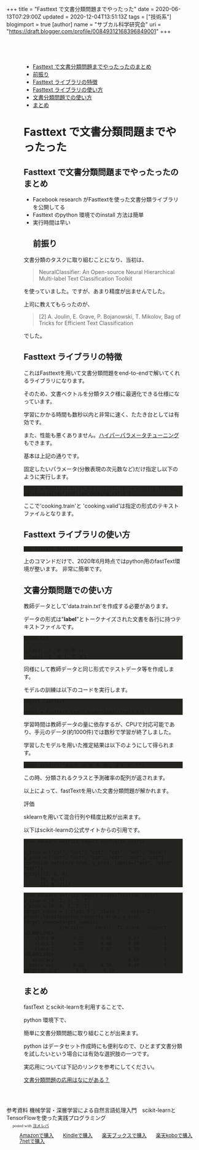 +++
title = "Fasttext で文書分類問題までやったった"
date = 2020-06-13T07:29:00Z
updated = 2020-12-04T13:51:13Z
tags = ["技術系"]
blogimport = true 
[author]
	name = "サブカル科学研究会"
	uri = "https://draft.blogger.com/profile/00849312168396849001"
+++

<head>      <meta charset="utf-8">      <meta name="viewport" content="width=device-width, initial-scale=1, shrink-to-fit=no">      <link rel="stylesheet" href="https://cdnjs.cloudflare.com/ajax/libs/highlight.js/9.15.6/styles/monokai-sublime.min.css" integrity="sha256-kTdkFYZP3TqSvlJAUiZ6/s5L2xu4xsdU9eYMWsKOk74=" crossorigin="anonymous">			<link rel="stylesheet" href="https://cdnjs.cloudflare.com/ajax/libs/github-markdown-css/3.0.1/github-markdown.min.css" integrity="sha256-HbgiGHMLxHZ3kkAiixyvnaaZFNjNWLYKD/QG6PWaQPc=" crossorigin="anonymous">			<link rel="stylesheet" href="/css/guest.bundle.css?v=0.13.0"><style type="text/css">      .markdown-body { 			  box-sizing: border-box; 			  min-width: 200px; 			  max-width: 980px; 			  margin: 0 auto; 			  padding: 45px; 			} 			.markdown-body pre { 			  background: #23241f; 			} 			.markdown-body strong, 			.markdown-body h1, 			.markdown-body h2, 			.markdown-body h3, 			.markdown-body h4, 			.markdown-body h5 { 			  font-weight: 700; 			} 			@media (max-width: 767px) { 			  .markdown-body { 			    padding: 15px; 			  } 			}</style><script src="https://code.jquery.com/jquery-3.4.1.min.js" integrity="sha256-CSXorXvZcTkaix6Yvo6HppcZGetbYMGWSFlBw8HfCJo=" crossorigin="anonymous"></script><title>Fasttext で文書分類問題までやったった</title></head><body><div class="markdown-body"><ul><li><a href='#Fasttext_で文書分類問題までやったったのまとめ'>Fasttext で文書分類問題までやったったのまとめ</a></li><li><a href='#前振り'>前振り</a></li><li><a href='#Fasttext_ライブラリの特徴'>Fasttext ライブラリの特徴</a></li><li><a href='#Fasttext_ライブラリの使い方'>Fasttext ライブラリの使い方</a></li><li><a href='#文書分類問題での使い方'>文書分類問題での使い方</a></li><li><a href='#まとめ'>まとめ</a></li></ul> <h1 id="Fasttext_で文書分類問題までやったった" onmouseover="this.querySelector('a .fa-link').style.display='inline-block'" onmouseout="this.querySelector('a .fa-link').style.display='none'">Fasttext で文書分類問題までやったった<a href="#Fasttext_で文書分類問題までやったった" title="Fasttext_で文書分類問題までやったった"><i class="fas fa-link ml-1" style="display:none;"></i></a></h1><h2 id="Fasttext_で文書分類問題までやったったのまとめ" onmouseover="this.querySelector('a .fa-link').style.display='inline-block'" onmouseout="this.querySelector('a .fa-link').style.display='none'">Fasttext で文書分類問題までやったったのまとめ<a href="#Fasttext_で文書分類問題までやったったのまとめ" title="Fasttext_で文書分類問題までやったったのまとめ"><i class="fas fa-link ml-1" style="display:none;"></i></a></h2><ul><li>Facebook research がFasttextを使った文書分類ライブラリを公開してる</li><li>Fasttext のpython 環境でのinstall 方法は簡単</li><li>実行時間は早い<h2 id="前振り" onmouseover="this.querySelector('a .fa-link').style.display='inline-block'" onmouseout="this.querySelector('a .fa-link').style.display='none'">前振り<a href="#前振り" title="前振り"><i class="fas fa-link ml-1" style="display:none;"></i></a></h2></li></ul><p>文書分類のタスクに取り組むことになり、当初は、</p><blockquote><p>NeuralClassifier: An Open-source Neural Hierarchical Multi-label Text Classification Toolkit </p></blockquote><p>を使っていました。ですが、あまり精度が出ませんでした。</p><p>上司に教えてもらったのが、</p><blockquote><p>[2] A. Joulin, E. Grave, P. Bojanowski, T. Mikolov, Bag of Tricks for Efficient Text Classification </p></blockquote><p>でした。</p><h2 id="Fasttext_ライブラリの特徴" onmouseover="this.querySelector('a .fa-link').style.display='inline-block'" onmouseout="this.querySelector('a .fa-link').style.display='none'">Fasttext ライブラリの特徴<a href="#Fasttext_ライブラリの特徴" title="Fasttext_ライブラリの特徴"><i class="fas fa-link ml-1" style="display:none;"></i></a></h2><p>これはFasttextを用いて文書分類問題をend-to-endで解いてくれるライブラリになります。</p><p>そのため、文書ベクトルを分類タスク様に最適化できる仕様になっています。</p><p>学習にかかる時間も数秒以内と非常に速く、たたき台としては有効です。</p><p>また、性能も悪くありません。<a href="https://fasttext.cc/docs/en/autotune.html">ハイパーパラメータチューニング</a>もできます。</p><p>基本は上記の通りです。</p><p>固定したいパラメータ(分散表現の次元数など)だけ指定し以下のように実行します。</p><pre><code class="language-python">model = fasttext.train_supervised(input=&#39;cooking.train&#39;, autotuneValidationFile=&#39;cooking.valid&#39;)</code></pre><p>ここで&#39;cooking.train&#39;と &#39;cooking.valid&#39;は指定の形式のテキストファイルとなります。</p><h2 id="Fasttext_ライブラリの使い方" onmouseover="this.querySelector('a .fa-link').style.display='inline-block'" onmouseout="this.querySelector('a .fa-link').style.display='none'">Fasttext ライブラリの使い方<a href="#Fasttext_ライブラリの使い方" title="Fasttext_ライブラリの使い方"><i class="fas fa-link ml-1" style="display:none;"></i></a></h2><pre><code>pip install fasttext</code></pre><p>上のコマンドだけで、2020年6月時点ではpython用のfastText環境が整います。 非常に簡単です。</p><h2 id="文書分類問題での使い方" onmouseover="this.querySelector('a .fa-link').style.display='inline-block'" onmouseout="this.querySelector('a .fa-link').style.display='none'">文書分類問題での使い方<a href="#文書分類問題での使い方" title="文書分類問題での使い方"><i class="fas fa-link ml-1" style="display:none;"></i></a></h2><p>教師データとして&#39;data.train.txt&#39;を作成する必要があります。</p><p>データの形式は&quot;<strong>label</strong>&quot;とトークナイズされた文書を各行に持つテキストファイルです。</p><pre><code>train.txt <br /><br />__label__1  愛 が 重 い<br />__label__2  愛 し て ます</code></pre><p>同様にして教師データと同じ形式でテストデータ等を作成します。</p><p>モデルの訓練は以下のコードを実行します。</p><pre><code>import fasttext<br /><br />model = fasttext.train_supervised(&#39;train.txt&#39;)</code></pre><p>学習時間は教師データの量に依存するが、CPUで対応可能であり、手元のデータ(約1000件)では数秒で学習が終了しました。</p><p>学習したモデルを用いた推定結果は以下のようにして得られます。</p><pre><code>model.predict(&quot;あなた は 愛 を 信じ ます か ？&quot;)</code></pre><p>この時、分類されるクラスと予測確率の配列が返されます。</p><p>以上によって、fastTextを用いた文書分類問題が解かれます。</p><p>評価</p><p>sklearnを用いて混合行列や精度比較が出来ます。</p><p>以下はscikit-learnの公式サイトからの引用です。</p><pre><code>from sklearn.metrics import confusion_matrix<br /><br />y_true = [&quot;cat&quot;, &quot;ant&quot;, &quot;cat&quot;, &quot;cat&quot;, &quot;ant&quot;, &quot;bird&quot;]<br />y_pred = [&quot;ant&quot;, &quot;ant&quot;, &quot;cat&quot;, &quot;cat&quot;, &quot;ant&quot;, &quot;cat&quot;]<br />confusion_matrix(y_true, y_pred, labels=[&quot;ant&quot;, &quot;bird&quot;, &quot;cat&quot;])<br />array([[2, 0, 0],<br />      [0, 0, 1],<br />      [1, 0, 2]])</code></pre><pre><code class="language-python">from sklearn.metrics import classification_report<br />y_true = [0, 1, 2, 2, 2]<br />y_pred = [0, 0, 2, 2, 1]<br />target_names = [&#39;class 0&#39;, &#39;class 1&#39;, &#39;class 2&#39;]<br />print(classification_report(y_true, y_pred, target_names=target_names))<br />             precision    recall  f1-score   support<br />&lt;BLANKLINE&gt;<br />    class 0       0.50      1.00      0.67         1<br />    class 1       0.00      0.00      0.00         1<br />    class 2       1.00      0.67      0.80         3<br />&lt;BLANKLINE&gt;<br />   accuracy                           0.60         5<br />  macro avg       0.50      0.56      0.49         5<br />weighted avg       0.70      0.60</code></pre><h2 id="まとめ" onmouseover="this.querySelector('a .fa-link').style.display='inline-block'" onmouseout="this.querySelector('a .fa-link').style.display='none'">まとめ<a href="#まとめ" title="まとめ"><i class="fas fa-link ml-1" style="display:none;"></i></a></h2><p>fastText とscikit-learnを利用することで、</p><p>python 環境下で、</p><p>簡単に文書分類問題に取り組むことが出来ます。</p><p>python はデータセット作成時にも便利なので、ひとまず文書分類を試したいという場合には有効な選択肢の一つです。</p><p>実応用については下記のリンクを参考にしてください。</p><p><a href="https://www.subcul-science.com/2020/06/blog-post_54.html">文書分類問題の応用はなにがある？</a></p></div></body><script src="https://cdnjs.cloudflare.com/ajax/libs/highlight.js/9.15.6/highlight.min.js" integrity="sha256-aYTdUrn6Ow1DDgh5JTc3aDGnnju48y/1c8s1dgkYPQ8=" crossorigin="anonymous"></script><script type="text/javascript">hljs.initHighlightingOnLoad();</script><script>		  $(document).on("mouseover", "h1,h2,h3,h4,h5", function(e) { 		    $(e.currentTarget).find(".fa-link").text("🔗").show(); 		  }); 		  $(document).on("mouseout", "h1,h2,h3,h4,h5", function(e) { 		    $(e.currentTarget).find(".fa-link").hide(); 		  });</script> 参考資料  機械学習・深層学習による自然言語処理入門　scikit-learnとTensorFlowを使った実践プログラミング  <div class="booklink-box" style="text-align:left;padding-bottom:20px;font-size:small;zoom: 1;overflow: hidden;"><div class="booklink-image" style="float:left;margin:0 15px 10px 0;"><a href="//af.moshimo.com/af/c/click?a_id=2220302&p_id=170&pc_id=185&pl_id=4062&s_v=b5Rz2P0601xu&url=https%3A%2F%2Fwww.amazon.co.jp%2Fexec%2Fobidos%2FASIN%2F4839966605" target="_blank" ><img src="" style="border: none;" /></a><img src="//i.moshimo.com/af/i/impression?a_id=2220302&p_id=170&pc_id=185&pl_id=4062" width="1" height="1" style="border:none;"></div><div class="booklink-info" style="line-height:120%;zoom: 1;overflow: hidden;"><div class="booklink-name" style="margin-bottom:10px;line-height:120%"><a href="//af.moshimo.com/af/c/click?a_id=2220302&p_id=170&pc_id=185&pl_id=4062&s_v=b5Rz2P0601xu&url=https%3A%2F%2Fwww.amazon.co.jp%2Fexec%2Fobidos%2FASIN%2F4839966605" target="_blank" ></a><img src="//i.moshimo.com/af/i/impression?a_id=2220302&p_id=170&pc_id=185&pl_id=4062" width="1" height="1" style="border:none;"><div class="booklink-powered-date" style="font-size:8pt;margin-top:5px;font-family:verdana;line-height:120%">posted with <a href="https://yomereba.com" rel="nofollow" target="_blank">ヨメレバ</a></div></div><div class="booklink-detail" style="margin-bottom:5px;"></div><div class="booklink-link2" style="margin-top:10px;"><div class="shoplinkamazon" style="display:inline;margin-right:5px;background: url('//img.yomereba.com/yl.gif') 0 0 no-repeat;padding: 2px 0 2px 18px;white-space: nowrap;"><a href="//af.moshimo.com/af/c/click?a_id=2220302&p_id=170&pc_id=185&pl_id=4062&s_v=b5Rz2P0601xu&url=https%3A%2F%2Fwww.amazon.co.jp%2Fexec%2Fobidos%2FASIN%2F4839966605" target="_blank" >Amazonで購入</a><img src="//i.moshimo.com/af/i/impression?a_id=2220302&p_id=170&pc_id=185&pl_id=4062" width="1" height="1" style="border:none;"></div><div class="shoplinkkindle" style="display:inline;margin-right:5px;background: url('//img.yomereba.com/yl.gif') 0 0 no-repeat;padding: 2px 0 2px 18px;white-space: nowrap;"><a href="//af.moshimo.com/af/c/click?a_id=2220302&p_id=170&pc_id=185&pl_id=4062&s_v=b5Rz2P0601xu&url=https%3A%2F%2Fwww.amazon.co.jp%2Fgp%2Fsearch%3Fkeywords%3D%26__mk_ja_JP%3D%2583J%2583%255E%2583J%2583i%26url%3Dnode%253D2275256051" target="_blank" >Kindleで購入</a><img src="//i.moshimo.com/af/i/impression?a_id=2220302&p_id=170&pc_id=185&pl_id=4062" width="1" height="1" style="border:none;"></div><div class="shoplinkrakuten" style="display:inline;margin-right:5px;background: url('//img.yomereba.com/yl.gif') 0 -50px no-repeat;padding: 2px 0 2px 18px;white-space: nowrap;"><a href="//af.moshimo.com/af/c/click?a_id=2220301&p_id=56&pc_id=56&pl_id=637&s_v=b5Rz2P0601xu&url=http%3A%2F%2Fbooks.rakuten.co.jp%2Frb%2F16190713%2F" target="_blank" >楽天ブックスで購入</a><img src="//i.moshimo.com/af/i/impression?a_id=2220302&p_id=170&pc_id=185&pl_id=4062" width="1" height="1" style="border:none;"></div><div class="shoplinkrakukobo" style="display:inline;margin-right:5px;background: url('//img.yomereba.com/yl.gif') 0 -50px no-repeat;padding: 2px 0 2px 18px;white-space: nowrap;"><a href="//af.moshimo.com/af/c/click?a_id=2220301&p_id=56&pc_id=56&pl_id=637&s_v=b5Rz2P0601xu&url=https%3A%2F%2Fbooks.rakuten.co.jp%2Frk%2F350e869d324d356eb91b3b52d00d0e36%2F" target="_blank" >楽天koboで購入</a><img src="//i.moshimo.com/af/i/impression?a_id=2220301&p_id=56&pc_id=56&pl_id=637" width="1" height="1" style="border:none;"></div>	  <div class="shoplinkseven" style="display:inline;margin-right:5px;background: url('//img.yomereba.com/yl.gif') 0 -100px no-repeat;padding: 2px 0 2px 18px;white-space: nowrap;"><a href="//af.moshimo.com/af/c/click?a_id=2317554&p_id=932&pc_id=1188&pl_id=12456&s_v=b5Rz2P0601xu&url=http%3A%2F%2F7net.omni7.jp%2Fsearch%2F%3FsearchKeywordFlg%3D1%26keyword%3D9784839966607" target="_blank" >7netで購入<img src="//i.moshimo.com/af/i/impression?a_id=2317554&p_id=932&pc_id=1188&pl_id=12456" width="1" height="1" style="border:none;"></a></div>            	  	  	  	      </div></div><div class="booklink-footer" style="clear: left"></div></div>
